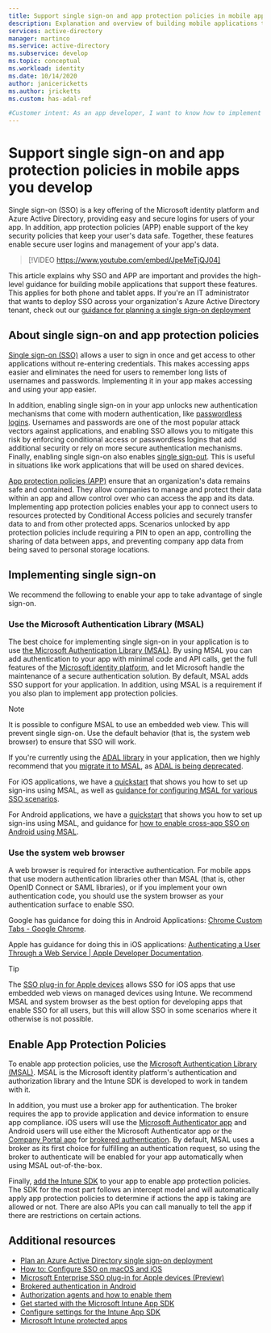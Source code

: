 ```yaml
---
title: Support single sign-on and app protection policies in mobile apps you develop
description: Explanation and overview of building mobile applications that support single sign-on and app protection policies using the Microsoft identity platform and integrating with Azure Active Directory. 
services: active-directory
manager: martinco
ms.service: active-directory
ms.subservice: develop
ms.topic: conceptual
ms.workload: identity
ms.date: 10/14/2020
author: janicericketts
ms.author: jricketts
ms.custom: has-adal-ref

#Customer intent: As an app developer, I want to know how to implement an app that supports single sign-on and app protection policies using the Microsoft identity platform and integrating with Azure Active Directory.
---
```


# Support single sign-on and app protection policies in mobile apps you develop

Single sign-on (SSO) is a key offering of the Microsoft identity platform and Azure Active Directory, providing easy and secure logins for users of your app. In addition, app protection policies (APP) enable support of the key security policies that keep your user's data safe. Together, these features enable secure user logins and management of your app's data.

> [!VIDEO https://www.youtube.com/embed/JpeMeTjQJ04]

This article explains why SSO and APP are important and provides the high-level guidance for building mobile applications that support these features. This applies for both phone and tablet apps. If you're an IT administrator that wants to deploy SSO across your organization's Azure Active Directory tenant, check out our [guidance for planning a single sign-on deployment](../manage-apps/plan-sso-deployment.md)

## About single sign-on and app protection policies

[Single sign-on (SSO)](../manage-apps/plan-sso-deployment.md) allows a user to sign in once and get access to other applications without re-entering credentials. This makes accessing apps easier and eliminates the need for users to remember long lists of usernames and passwords. Implementing it in your app makes accessing and using your app easier.

In addition, enabling single sign-on in your app unlocks new authentication mechanisms that come with modern authentication, like [passwordless logins](../authentication/concept-authentication-passwordless.md). Usernames and passwords are one of the most popular attack vectors against applications, and enabling SSO allows you to mitigate this risk by enforcing conditional access or passwordless logins that add additional security or rely on more secure authentication mechanisms. Finally, enabling single sign-on also enables [single sign-out](v2-protocols-oidc.md#single-sign-out). This is useful in situations like work applications that will be used on shared devices.

[App protection policies (APP)](/mem/intune/apps/app-protection-policy) ensure that an organization's data remains safe and contained. They allow companies to manage and protect their data within an app and allow control over who can access the app and its data. Implementing app protection policies enables your app to connect users to resources protected by Conditional Access policies and securely transfer data to and from other protected apps. Scenarios unlocked by app protection policies include requiring a PIN to open an app, controlling the sharing of data between apps, and preventing company app data from being saved to personal storage locations.

## Implementing single sign-on

We recommend the following to enable your app to take advantage of single sign-on.

### Use the Microsoft Authentication Library (MSAL)

The best choice for implementing single sign-on in your application is to use [the Microsoft Authentication Library (MSAL)](msal-overview.md). By using MSAL you can add authentication to your app with minimal code and API calls, get the full features of the [Microsoft identity platform](./index.yml), and let Microsoft handle the maintenance of a secure authentication solution. By default, MSAL adds SSO support for your application. In addition, using MSAL is a requirement if you also plan to implement app protection policies.

> [!NOTE]
> It is possible to configure MSAL to use an embedded web view. This will prevent single sign-on. Use the default behavior (that is, the system web browser) to ensure that SSO will work.

If you're currently using the [ADAL library](https://www.nuget.org/packages/Microsoft.IdentityModel.Clients.ActiveDirectory/) in your application, then we highly recommend that you [migrate it to MSAL](msal-migration.md), as [ADAL is being deprecated](https://techcommunity.microsoft.com/t5/azure-active-directory-identity/update-your-applications-to-use-microsoft-authentication-library/ba-p/1257363).

For iOS applications, we have a [quickstart](quickstart-v2-ios.md) that shows you how to set up sign-ins using MSAL, as well as [guidance for configuring MSAL for various SSO scenarios](single-sign-on-macos-ios.md).

For Android applications, we have a [quickstart](quickstart-v2-android.md) that shows you how to set up sign-ins using MSAL, and guidance for [how to enable cross-app SSO on Android using MSAL](msal-android-single-sign-on.md).

### Use the system web browser

A web browser is required for interactive authentication. For mobile apps that use modern authentication libraries other than MSAL (that is, other OpenID Connect or SAML libraries), or if you implement your own authentication code, you should use the system browser as your authentication surface to enable SSO.

Google has guidance for doing this in Android Applications: [Chrome Custom Tabs - Google Chrome](https://developer.chrome.com/multidevice/android/customtabs).

Apple has guidance for doing this in iOS applications: [Authenticating a User Through a Web Service | Apple Developer Documentation](https://developer.apple.com/documentation/authenticationservices/authenticating_a_user_through_a_web_service).

> [!TIP]
> The [SSO plug-in for Apple devices](apple-sso-plugin.md) allows SSO for iOS apps that use embedded web views on managed devices using Intune. We recommend MSAL and system browser as the best option for developing apps that enable SSO for all users, but this will allow SSO in some scenarios where it otherwise is not possible.

## Enable App Protection Policies

To enable app protection policies, use the [Microsoft Authentication Library (MSAL)](msal-overview.md). MSAL is the Microsoft identity platform's authentication and authorization library and the Intune SDK is developed to work in tandem with it.

In addition, you must use a broker app for authentication. The broker requires the app to provide application and device information to ensure app compliance. iOS users will use the [Microsoft Authenticator app](https://support.microsoft.com/account-billing/sign-in-to-your-accounts-using-the-microsoft-authenticator-app-582bdc07-4566-4c97-a7aa-56058122714c) and Android users will use either the Microsoft Authenticator app or the [Company Portal app](https://play.google.com/store/apps/details?id=com.microsoft.windowsintune.companyportal) for [brokered authentication](./msal-android-single-sign-on.md). By default, MSAL uses a broker as its first choice for fulfilling an authentication request, so using the broker to authenticate will be enabled for your app automatically when using MSAL out-of-the-box.

Finally, [add the Intune SDK](/mem/intune/developer/app-sdk-get-started) to your app to enable app protection policies. The SDK for the most part follows an intercept model and will automatically apply app protection policies to determine if actions the app is taking are allowed or not. There are also APIs you can call manually to tell the app if there are restrictions on certain actions.

## Additional resources

- [Plan an Azure Active Directory single sign-on deployment](../manage-apps/plan-sso-deployment.md)
- [How to: Configure SSO on macOS and iOS](single-sign-on-macos-ios.md)
- [Microsoft Enterprise SSO plug-in for Apple devices (Preview)](apple-sso-plugin.md)
- [Brokered authentication in Android](./msal-android-single-sign-on.md)
- [Authorization agents and how to enable them](./msal-android-single-sign-on.md)
- [Get started with the Microsoft Intune App SDK](/mem/intune/developer/app-sdk-get-started)
- [Configure settings for the Intune App SDK](/mem/intune/developer/app-sdk-ios#configure-settings-for-the-intune-app-sdk)
- [Microsoft Intune protected apps](/mem/intune/apps/apps-supported-intune-apps)
